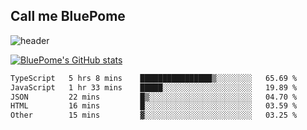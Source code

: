 ## Call me BluePome

<!--
**PomegranateBlue/PomegranateBlue** is a ✨ _special_ ✨ repository because its `README.md` (this file) appears on your GitHub profile.

Here are some ideas to get you started:

- 🔭 I’m currently working on ...
- 🌱 I’m currently learning ...
- 👯 I’m looking to collaborate on ...
- 🤔 I’m looking for help with ...
- 💬 Ask me about ...
- 📫 How to reach me: ...
- 😄 Pronouns: ...
- ⚡ Fun fact: ...
-->

![header](https://capsule-render.vercel.app/api?type=venom&color=E8E8EB&height=300&section=header&text=Live%20Like%20Sisyphus&fontSize=40&fontColor=6A232B)

[![BluePome's GitHub stats](https://github-readme-stats.vercel.app/api?username=PomegranateBlue&bg_color=63222A&title_color=E8E8EB&text_color=E8E8EB)](https://github.com/anuraghazra/github-readme-stats)

  <!--START_SECTION:waka-->

```txt
TypeScript   5 hrs 8 mins    ████████████████▒░░░░░░░░   65.69 %
JavaScript   1 hr 33 mins    █████░░░░░░░░░░░░░░░░░░░░   19.89 %
JSON         22 mins         █▒░░░░░░░░░░░░░░░░░░░░░░░   04.70 %
HTML         16 mins         █░░░░░░░░░░░░░░░░░░░░░░░░   03.59 %
Other        15 mins         ▓░░░░░░░░░░░░░░░░░░░░░░░░   03.25 %
```

<!--END_SECTION:waka-->
